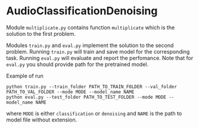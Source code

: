 # AudioClassificationDenoising

Module `multiplicate.py` contains function `multiplicate` which is the solution to the first problem.

Modules `train.py` and `eval.py` implement the solution to the second problem. Running `train.py` will train and save model for the corresponding task. Running `eval.py` will evaluate and report the perfomance. Note that for `eval.py` you should provide path for the pretrained model.

Example of run
```
python train.py --train_folder PATH_TO_TRAIN_FOLDER --val_folder PATH_TO_VAL_FOLDER --mode MODE --model_name NAME
python eval.py --test_folder PATH_TO_TEST_FOLDER --mode MODE --model_name NAME
```
where `MODE` is either `classification` or `denoising` and `NAME` is the path to model file without extension. 


